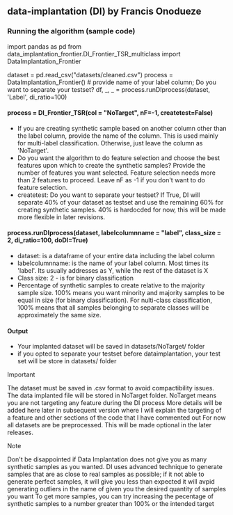 ## data-implantation (DI) by Francis Onodueze


### Running the algorithm (sample code)
import pandas as pd
from data_implantation_frontier.DI_Frontier_TSR_multiclass import DataImplantation_Frontier

dataset = pd.read_csv("datasets/cleaned.csv")
process = DataImplantation_Frontier() # provide name of your label column; Do you want to separate your testset?
df, _, _ =  process.runDIprocess(dataset, 'Label', di_ratio=100) 

#### process = DI_Frontier_TSR(col = "NoTarget", nF=-1, createtest=False) 
-  If you are creating synthetic sample based on another column other than the label column, provide the name of the column. This is used mainly for multi-label classification. Otherwise, just leave the column as 'NoTarget'.
- Do you want the algorithm to do feature selection and choose the best features upon which to create the synthetic samples? Provide the number of features you want selected. Feature selection needs more than 2 features to proceed. Leave nF as -1 if you don't want to do feature selection.
- createtest: Do you want to separate your testset? If True, DI will separate 40% of your dataset as testset and use the remaining 60% for creating synthetic samples. 40% is hardocded for now, this will be made more flexible in later revisions.

#### process.runDIprocess(dataset, labelcolumnname = "label", class_size = 2, di_ratio=100, doDI=True) 
- dataset: is a dataframe of your entire data including the label column
- labelcolumnname: is the name of your label column. Most times its 'label'. Its usually addresses as Y, while the rest of the dataset is X 
- Class size: 2 - is for binary classification
- Percentage of synthetic samples to create relative to the majority sample size. 100% means you want minority and majority samples to be equal in size (for binary classification). For nulti-class classification, 100% means that all samples belonging to separate classes will be approximately the same size.

#### Output
- Your implanted dataset will be saved in datasets/NoTarget/ folder
- if you opted to separate your testset before dataimplantation, your test set will be store in datasets/ folder

> [!IMPORTANT]
> The dataset must be saved in .csv format to avoid compactibility issues.
> The data implanted file will be stored in NoTarget folder. NoTarget means you are not targeting any feature during the DI process
> More details will be added here later in subsequent version where I will explain the targeting of a feature and other sections of the code that I have commented out
> For now all datasets are be preprocessed. This will be made optional in the later releases.


> [!NOTE]
> Don't be disappointed if Data Implantation does not give you as many synthetic samples as you wanted.
> DI uses advanced technique to generate samples that are as close to real samples as possible; if it not able to generate perfect samples, it will give you less than expected 
> it will avpid generating outliers in the name of given you the desired quantity of samples you want
> To get more samples, you can try increasing the pecentage of synthetic samples to a number greater than 100% or the intended target



